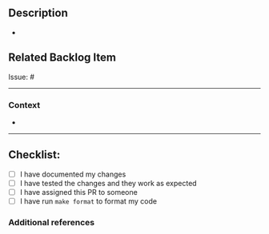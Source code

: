 ## Description
<!-- Describe the changes made in this pull request -->
* 

## Related Backlog Item
<!-- Link to the specific backlog item this pull request addresses. -->
Issue: #

---

### Context
<!-- Why are these changes necessary? -->
* 


---

## Checklist:
- [ ] I have documented my changes
- [ ] I have tested the changes and they work as expected
- [ ] I have assigned this PR to someone
- [ ] I have run `make format` to format my code

### Additional references

